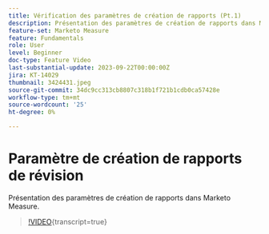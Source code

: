 ```yaml
---
title: Vérification des paramètres de création de rapports (Pt.1)
description: Présentation des paramètres de création de rapports dans Marketo Measure.
feature-set: Marketo Measure
feature: Fundamentals
role: User
level: Beginner
doc-type: Feature Video
last-substantial-update: 2023-09-22T00:00:00Z
jira: KT-14029
thumbnail: 3424431.jpeg
source-git-commit: 34dc9cc313cb8807c318b1f721b1cdb0ca57428e
workflow-type: tm+mt
source-wordcount: '25'
ht-degree: 0%

---
```



# Paramètre de création de rapports de révision

Présentation des paramètres de création de rapports dans Marketo Measure.

>[!VIDEO](https://video.tv.adobe.com/v/3424431/?learn=on){transcript=true}
